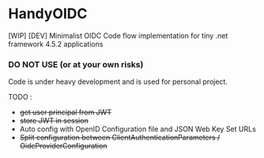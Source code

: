 
# HandyOIDC
[WIP] [DEV] Minimalist OIDC Code flow implementation for tiny .net framework 4.5.2 applications


### DO NOT USE (or at your own risks)

Code is under heavy development and is used for personal project.

TODO : 
 - ~~get user principal from JWT~~
 - ~~store JWT in session~~
 - Auto config with OpenID Configuration file and JSON Web Key Set URLs
 - ~~Split configuration between ClientAuthenticationParameters / OidcProviderConfiguration~~


